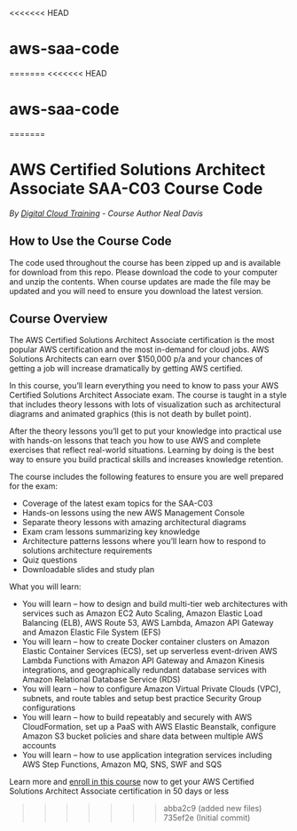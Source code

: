 <<<<<<< HEAD
# aws-saa-code
=======
<<<<<<< HEAD
# aws-saa-code
=======
# AWS Certified Solutions Architect Associate SAA-C03 Course Code
*By [Digital Cloud Training](https://digitalcloud.training/) - Course Author Neal Davis*

## How to Use the Course Code

The code used throughout the course has been zipped up and is available for download from this repo. Please download the code to your computer and unzip the contents. When course updates are made the file may be updated and you will need to ensure you download the latest version.

## Course Overview

The AWS Certified Solutions Architect Associate certification is the most popular AWS certification and the most in-demand for cloud jobs. AWS Solutions Architects can earn over $150,000 p/a and your chances of getting a job will increase dramatically by getting AWS certified.

In this course, you’ll learn everything you need to know to pass your AWS Certified Solutions Architect Associate exam. The course is taught in a style that includes theory lessons with lots of visualization such as architectural diagrams and animated graphics (this is not death by bullet point).

After the theory lessons you’ll get to put your knowledge into practical use with hands-on lessons that teach you how to use AWS and complete exercises that reflect real-world situations. Learning by doing is the best way to ensure you build practical skills and increases knowledge retention.

The course includes the following features to ensure you are well prepared for the exam:
- Coverage of the latest exam topics for the SAA-C03
- Hands-on lessons using the new AWS Management Console
- Separate theory lessons with amazing architectural diagrams
- Exam cram lessons summarizing key knowledge
- Architecture patterns lessons where you’ll learn how to respond to solutions architecture requirements
- Quiz questions
- Downloadable slides and study plan

What you will learn: 

- You will learn – how to design and build multi-tier web architectures with services such as Amazon EC2 Auto Scaling, Amazon Elastic Load Balancing (ELB), AWS Route 53, AWS Lambda, Amazon API Gateway and Amazon Elastic File System (EFS)
- You will learn – how to create Docker container clusters on Amazon Elastic Container Services (ECS), set up serverless event-driven AWS Lambda Functions with Amazon API Gateway and Amazon Kinesis integrations, and geographically redundant database services with Amazon Relational Database Service (RDS)
- You will learn – how to configure Amazon Virtual Private Clouds (VPC), subnets, and route tables and setup best practice Security Group configurations
- You will learn – how to build repeatably and securely with AWS CloudFormation, set up a PaaS with AWS Elastic Beanstalk, configure Amazon S3 bucket policies and share data between multiple AWS accounts
- You will learn – how to use application integration services including AWS Step Functions, Amazon MQ, SNS, SWF and SQS

Learn more and [enroll in this course](https://digitalcloud.training/aws-certified-solutions-architect-associate/) now to get your AWS Certified Solutions Architect Associate certification in 50 days or less
>>>>>>> abba2c9 (added new files)
>>>>>>> 735ef2e (Initial commit)
